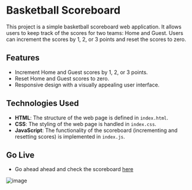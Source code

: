 # Basketball Scoreboard

This project is a simple basketball scoreboard web application. It allows users to keep track of the scores for two teams: Home and Guest. Users can increment the scores by 1, 2, or 3 points and reset the scores to zero.

## Features

- Increment Home and Guest scores by 1, 2, or 3 points.
- Reset Home and Guest scores to zero.
- Responsive design with a visually appealing user interface.

## Technologies Used

- **HTML**: The structure of the web page is defined in `index.html`.
- **CSS**: The styling of the web page is handled in `index.css`.
- **JavaScript**: The functionality of the scoreboard (incrementing and resetting scores) is implemented in `index.js`.

## Go Live
- Go ahead ahead and check the scoreboard <a href="https://bballboard.netlify.app/" target="_blank">here</a>

![image](https://github.com/user-attachments/assets/2cfca4c6-f3f0-4e88-902b-8eda7f0fb168)

